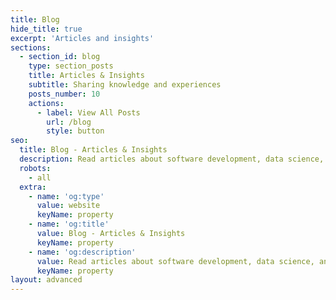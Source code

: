 ```yaml
---
title: Blog
hide_title: true
excerpt: 'Articles and insights'
sections:
  - section_id: blog
    type: section_posts
    title: Articles & Insights
    subtitle: Sharing knowledge and experiences
    posts_number: 10
    actions:
      - label: View All Posts
        url: /blog
        style: button
seo:
  title: Blog - Articles & Insights
  description: Read articles about software development, data science, and technology insights
  robots:
    - all
  extra:
    - name: 'og:type'
      value: website
      keyName: property
    - name: 'og:title'
      value: Blog - Articles & Insights
      keyName: property
    - name: 'og:description'
      value: Read articles about software development, data science, and technology insights
      keyName: property
layout: advanced
---
```

